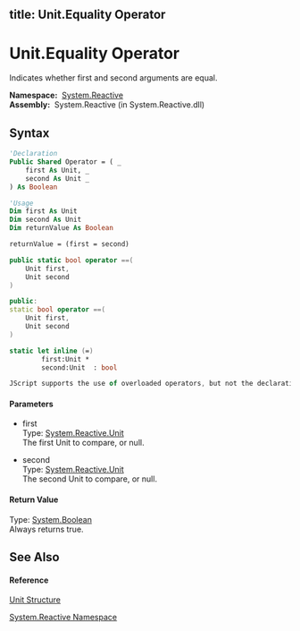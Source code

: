 title: Unit.Equality Operator
---
# Unit.Equality Operator

Indicates whether first and second arguments are equal.

**Namespace:**  [System.Reactive](System.Reactive/System.Reactive)  
**Assembly:**  System.Reactive (in System.Reactive.dll)

## Syntax

```vb
'Declaration
Public Shared Operator = ( _
    first As Unit, _
    second As Unit _
) As Boolean
```

```vb
'Usage
Dim first As Unit
Dim second As Unit
Dim returnValue As Boolean

returnValue = (first = second)
```

```csharp
public static bool operator ==(
    Unit first,
    Unit second
)
```

```c++
public:
static bool operator ==(
    Unit first, 
    Unit second
)
```

```fsharp
static let inline (=)
        first:Unit * 
        second:Unit  : bool
```

```javascript
JScript supports the use of overloaded operators, but not the declaration of new ones.
```

#### Parameters

- first  
  Type: [System.Reactive.Unit](Unit/Unit)  
  The first Unit to compare, or null.

- second  
  Type: [System.Reactive.Unit](Unit/Unit)  
  The second Unit to compare, or null.

#### Return Value

Type: [System.Boolean](https://msdn.microsoft.com/en-us/library/a28wyd50)  
Always returns true.

## See Also

#### Reference

[Unit Structure](Unit/Unit)

[System.Reactive Namespace](System.Reactive/System.Reactive)






